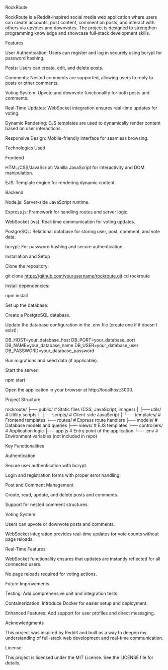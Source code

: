 RockRoute

RockRoute is a Reddit-inspired social media web application where users can create accounts, post content, comment on posts, and interact with others via upvotes and downvotes. The project is designed to strengthen programming knowledge and showcase full-stack development skills.

Features

User Authentication: Users can register and log in securely using bcrypt for password hashing.

Posts: Users can create, edit, and delete posts.

Comments: Nested comments are supported, allowing users to reply to posts or other comments.

Voting System: Upvote and downvote functionality for both posts and comments.

Real-Time Updates: WebSocket integration ensures real-time updates for voting.

Dynamic Rendering: EJS templates are used to dynamically render content based on user interactions.

Responsive Design: Mobile-friendly interface for seamless browsing.

Technologies Used

Frontend

HTML/CSS/JavaScript: Vanilla JavaScript for interactivity and DOM manipulation.

EJS: Template engine for rendering dynamic content.

Backend

Node.js: Server-side JavaScript runtime.

Express.js: Framework for handling routes and server logic.

WebSocket (ws): Real-time communication for voting updates.

PostgreSQL: Relational database for storing user, post, comment, and vote data.

bcrypt: For password hashing and secure authentication.

Installation and Setup

Clone the repository:

git clone https://github.com/yourusername/rockroute.git
cd rockroute

Install dependencies:

npm install

Set up the database:

Create a PostgreSQL database.

Update the database configuration in the .env file (create one if it doesn’t exist):

DB_HOST=your_database_host
DB_PORT=your_database_port
DB_NAME=your_database_name
DB_USER=your_database_user
DB_PASSWORD=your_database_password

Run migrations and seed data (if applicable).

Start the server:

npm start

Open the application in your browser at http://localhost:3000.

Project Structure

rockroute/
├── public/         # Static files (CSS, JavaScript, images)
│   ├── utils/      # Utility scripts
│   ├── scripts/    # Client-side JavaScript
│   └── templates/  # Frontend templates
├── routes/         # Express route handlers
├── models/         # Database models and queries
├── views/          # EJS templates
├── controllers/    # Application logic
├── app.js          # Entry point of the application
└── .env            # Environment variables (not included in repo)

Key Functionalities

Authentication

Secure user authentication with bcrypt.

Login and registration forms with proper error handling.

Post and Comment Management

Create, read, update, and delete posts and comments.

Support for nested comment structures.

Voting System

Users can upvote or downvote posts and comments.

WebSocket integration provides real-time updates for vote counts without page reloads.

Real-Time Features

WebSocket functionality ensures that updates are instantly reflected for all connected users.

No page reloads required for voting actions.

Future Improvements

Testing: Add comprehensive unit and integration tests.

Containerization: Introduce Docker for easier setup and deployment.

Enhanced Features: Add support for user profiles and direct messaging.

Acknowledgments

This project was inspired by Reddit and built as a way to deepen my understanding of full-stack web development and real-time communication.

License

This project is licensed under the MIT License. See the LICENSE file for details.
